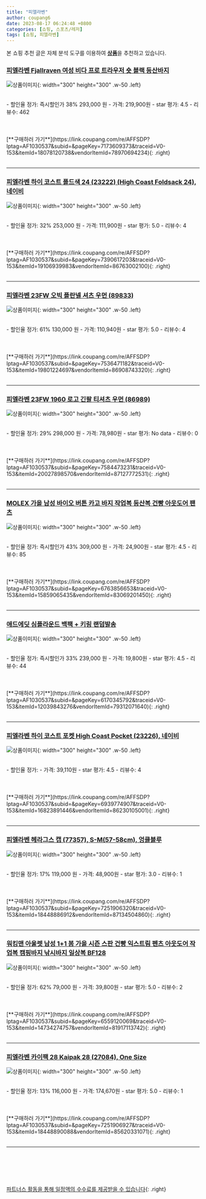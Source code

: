 ```yaml
---
title: "피엘라벤"
author: coupang6
date: 2023-08-17 06:24:48 +0800
categories: [쇼핑, 스포츠/레저]
tags: [쇼핑, 피엘라벤]
---
```


본 쇼핑 추천 글은 자체 분석 도구를 이용하여 [**상품**](https://link.coupang.com/a/bao1ui)을 추천하고 있습니다.

### [피엘라벤 Fjallraven 여성 비다 프로 트라우저 숏 블랙 등산바지](https://link.coupang.com/re/AFFSDP?lptag=AF1030537&subid=&pageKey=7173609373&traceid=V0-153&itemId=18078120738&vendorItemId=78970694234)

![상품이미지](https://thumbnail10.coupangcdn.com/thumbnails/remote/230x230ex/image/vendor_inventory/6038/81ce6e4dd8b79cb66bb6df4dc1d32994eb41fb5599daa65e7d10c00d33c8.png){: width="300" height="300" .w-50 .left}


<br>
- 할인율 정가: 즉시할인가 38%  293,000   원
- 가격: 219,900원
- star 평가: 4.5
- 리뷰수: 462
<br>
<br>
<br>
<br>
[**구매하러 가기**](https://link.coupang.com/re/AFFSDP?lptag=AF1030537&subid=&pageKey=7173609373&traceid=V0-153&itemId=18078120738&vendorItemId=78970694234){: .right}
<br>
<br>

---

### [피엘라벤 하이 코스트 폴드색 24 (23222) (High Coast Foldsack 24), 네이비](https://link.coupang.com/re/AFFSDP?lptag=AF1030537&subid=&pageKey=7390617203&traceid=V0-153&itemId=19106939983&vendorItemId=86763002100)

![상품이미지](https://thumbnail10.coupangcdn.com/thumbnails/remote/230x230ex/image/vendor_inventory/9703/8921ad4cd49af125854370045d14d68fe260aa8c034509146b71d799378d.jpg){: width="300" height="300" .w-50 .left}


<br>
- 할인율 정가: 32%  253,000   원
- 가격: 111,900원
- star 평가: 5.0
- 리뷰수: 4
<br>
<br>
<br>
<br>
[**구매하러 가기**](https://link.coupang.com/re/AFFSDP?lptag=AF1030537&subid=&pageKey=7390617203&traceid=V0-153&itemId=19106939983&vendorItemId=86763002100){: .right}
<br>
<br>

---

### [피엘라벤 23FW 오빅 플란넬 셔츠 우먼 (89833)](https://link.coupang.com/re/AFFSDP?lptag=AF1030537&subid=&pageKey=7536471182&traceid=V0-153&itemId=19801224697&vendorItemId=86908743320)

![상품이미지](https://thumbnail6.coupangcdn.com/thumbnails/remote/230x230ex/image/vendor_inventory/fb99/6960516030cbf0f62900fb8076613a01b05ca4dd6dc506f93a4f52fd452c.jpg){: width="300" height="300" .w-50 .left}


<br>
- 할인율 정가: 61%  130,000   원
- 가격: 110,940원
- star 평가: 5.0
- 리뷰수: 4
<br>
<br>
<br>
<br>
[**구매하러 가기**](https://link.coupang.com/re/AFFSDP?lptag=AF1030537&subid=&pageKey=7536471182&traceid=V0-153&itemId=19801224697&vendorItemId=86908743320){: .right}
<br>
<br>

---

### [피엘라벤 23FW 1960 로고 긴팔 티셔츠 우먼 (86989)](https://link.coupang.com/re/AFFSDP?lptag=AF1030537&subid=&pageKey=7584473231&traceid=V0-153&itemId=20027898570&vendorItemId=87127772531)

![상품이미지](https://thumbnail8.coupangcdn.com/thumbnails/remote/230x230ex/image/vendor_inventory/41b7/d00257086cdd2d14d42de4aa0ce07de8442d98ab93191d9bda52d19d2dbb.jpg){: width="300" height="300" .w-50 .left}


<br>
- 할인율 정가: 29%  298,000   원
- 가격: 78,980원
- star 평가: No data
- 리뷰수: 0
<br>
<br>
<br>
<br>
[**구매하러 가기**](https://link.coupang.com/re/AFFSDP?lptag=AF1030537&subid=&pageKey=7584473231&traceid=V0-153&itemId=20027898570&vendorItemId=87127772531){: .right}
<br>
<br>

---

### [MOLEX 가을 남성 바이오 버튼 카고 바지 작업복 등산복 건빵 아웃도어 팬츠](https://link.coupang.com/re/AFFSDP?lptag=AF1030537&subid=&pageKey=6763856653&traceid=V0-153&itemId=15859065435&vendorItemId=83069201450)

![상품이미지](https://thumbnail7.coupangcdn.com/thumbnails/remote/230x230ex/image/vendor_inventory/fac4/e978e990b6c4b6512eac9fabbd0913a9cfac2e9d060ce74d62270afd5095.jpg){: width="300" height="300" .w-50 .left}


<br>
- 할인율 정가: 즉시할인가 43%  309,000   원
- 가격: 24,900원
- star 평가: 4.5
- 리뷰수: 85
<br>
<br>
<br>
<br>
[**구매하러 가기**](https://link.coupang.com/re/AFFSDP?lptag=AF1030537&subid=&pageKey=6763856653&traceid=V0-153&itemId=15859065435&vendorItemId=83069201450){: .right}
<br>
<br>

---

### [애드에딧 심플라운드 백팩 + 키링 랜덤발송](https://link.coupang.com/re/AFFSDP?lptag=AF1030537&subid=&pageKey=6170345792&traceid=V0-153&itemId=12039843276&vendorItemId=79312071640)

![상품이미지](https://thumbnail10.coupangcdn.com/thumbnails/remote/230x230ex/image/rs_quotation_api/oxfcte4g/7676d7cea69c4c5a886b246f30bc3f73.jpg){: width="300" height="300" .w-50 .left}


<br>
- 할인율 정가: 즉시할인가 33%  239,000   원
- 가격: 19,800원
- star 평가: 4.5
- 리뷰수: 44
<br>
<br>
<br>
<br>
[**구매하러 가기**](https://link.coupang.com/re/AFFSDP?lptag=AF1030537&subid=&pageKey=6170345792&traceid=V0-153&itemId=12039843276&vendorItemId=79312071640){: .right}
<br>
<br>

---

### [피엘라벤 하이 코스트 포켓 High Coast Pocket (23226), 네이비](https://link.coupang.com/re/AFFSDP?lptag=AF1030537&subid=&pageKey=6939774907&traceid=V0-153&itemId=16823891446&vendorItemId=86230105001)

![상품이미지](https://thumbnail10.coupangcdn.com/thumbnails/remote/230x230ex/image/vendor_inventory/49b9/a7a6befc3430abadbbec8d35d78f7cd44a96a2f57466b0c091659b5a2d30.jpg){: width="300" height="300" .w-50 .left}


<br>
- 할인율 정가: 
- 가격: 39,110원
- star 평가: 4.5
- 리뷰수: 4
<br>
<br>
<br>
<br>
[**구매하러 가기**](https://link.coupang.com/re/AFFSDP?lptag=AF1030537&subid=&pageKey=6939774907&traceid=V0-153&itemId=16823891446&vendorItemId=86230105001){: .right}
<br>
<br>

---

### [피엘라벤 헤라그스 캡 (77357), S-M(57-58cm), 엉클블루](https://link.coupang.com/re/AFFSDP?lptag=AF1030537&subid=&pageKey=7251906320&traceid=V0-153&itemId=18448886912&vendorItemId=87134504860)

![상품이미지](https://thumbnail7.coupangcdn.com/thumbnails/remote/230x230ex/image/vendor_inventory/8554/1b0ae946a8e5770bd417cdd3f58356077b747e2740c114f3de45c0b9a37f.jpeg){: width="300" height="300" .w-50 .left}


<br>
- 할인율 정가: 17%  119,000   원
- 가격: 48,900원
- star 평가: 3.0
- 리뷰수: 1
<br>
<br>
<br>
<br>
[**구매하러 가기**](https://link.coupang.com/re/AFFSDP?lptag=AF1030537&subid=&pageKey=7251906320&traceid=V0-153&itemId=18448886912&vendorItemId=87134504860){: .right}
<br>
<br>

---

### [워킹맨 아울렛 남성 1+1 봄 가을 시즌 스판 건빵 익스트림 펜츠 아웃도어 작업복 캠핑바지 낚시바지 일상복 BF128](https://link.coupang.com/re/AFFSDP?lptag=AF1030537&subid=&pageKey=6559120069&traceid=V0-153&itemId=14734274757&vendorItemId=81917113742)

![상품이미지](https://thumbnail7.coupangcdn.com/thumbnails/remote/230x230ex/image/vendor_inventory/fc80/22ba3b04595e29dc31e1bbce1859df80663680c9a278618c9df11f471701.jpg){: width="300" height="300" .w-50 .left}


<br>
- 할인율 정가: 62%  79,000   원
- 가격: 39,800원
- star 평가: 5.0
- 리뷰수: 2
<br>
<br>
<br>
<br>
[**구매하러 가기**](https://link.coupang.com/re/AFFSDP?lptag=AF1030537&subid=&pageKey=6559120069&traceid=V0-153&itemId=14734274757&vendorItemId=81917113742){: .right}
<br>
<br>

---

### [피엘라벤 카이팩 28 Kaipak 28 (27084), One Size](https://link.coupang.com/re/AFFSDP?lptag=AF1030537&subid=&pageKey=7251906927&traceid=V0-153&itemId=18448890088&vendorItemId=85620331071)

![상품이미지](https://thumbnail8.coupangcdn.com/thumbnails/remote/230x230ex/image/vendor_inventory/05a6/1920384f717081c3e5b47b8cad51080cd57e4637d2d9f033d205aa20aa5d.jpg){: width="300" height="300" .w-50 .left}


<br>
- 할인율 정가: 13%  116,000   원
- 가격: 174,670원
- star 평가: 5.0
- 리뷰수: 1
<br>
<br>
<br>
<br>
[**구매하러 가기**](https://link.coupang.com/re/AFFSDP?lptag=AF1030537&subid=&pageKey=7251906927&traceid=V0-153&itemId=18448890088&vendorItemId=85620331071){: .right}
<br>
<br>

---
<br><br><br><br><br> [파트너스 활동을 통해 일정액의 수수료를 제공받을 수 있습니다](https://link.coupang.com/a/bao1ui){: .right}
